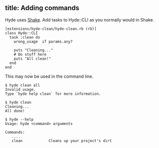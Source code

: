 title: Adding commands
--
Hyde uses [Shake](http://github.com/rstacruz/shake). Add tasks to Hyde::CLI
as you normally would in Shake.

    [extensions/hyde-clean/hyde-clean.rb (rb)]
    class Hyde::CLI
      task :clean do
        wrong_usage  if params.any?

        puts "Cleaning..."
        # Do stuff here
        puts "All clean!"
      end
    end

This may now be used in the command line.

    $ hyde clean all
    Invalid usage.
    Type `hyde help clean` for more information.

    $ hyde clean
    Cleaning...
    All done!

    $ hyde --help
    Usage: hyde <command> arguments

    Commands:
       ....
       clean            Cleans up your project's dirt
